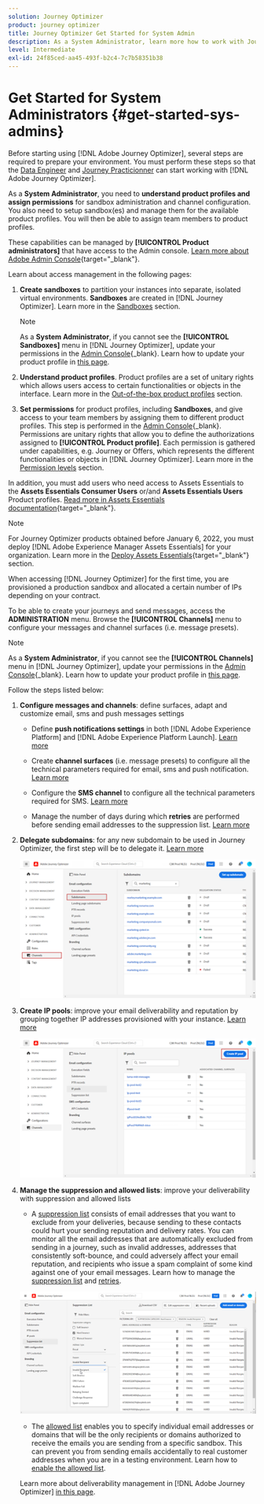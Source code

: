 ```yaml
---
solution: Journey Optimizer
product: journey optimizer
title: Journey Optimizer Get Started for System Admin
description: As a System Administrator, learn more how to work with Journey Optimizer
level: Intermediate
exl-id: 24f85ced-aa45-493f-b2c4-7c7b58351b38
---
```

# Get Started for System Administrators {#get-started-sys-admins}

Before starting using [!DNL Adobe Journey Optimizer], several steps are required to prepare your environment.  You must perform these steps so that the [Data Engineer](data-engineer.md) and [Journey Practicionner](marketer.md) can start working with [!DNL Adobe Journey Optimizer].


As a **System Administrator**, you need to **understand product profiles and assign permissions** for sandbox administration and channel configuration. You also need to setup sandbox(es) and manage them for the available product profiles. You will then be able to assign team members to product profiles.

These capabilities can be managed by **[!UICONTROL Product administrators]** that have access to the Admin console. [Learn more about Adobe Admin Console](https://helpx.adobe.com/enterprise/admin-guide.html){target="_blank"}.

Learn about access management in the following pages:

1. **Create sandboxes** to partition your instances into separate, isolated virtual environments. **Sandboxes** are created in [!DNL Journey Optimizer]. Learn more in the [Sandboxes](../../administration/sandboxes.md) section.
    
    >[!NOTE]
    >As a **System Administrator**, if you cannot see the **[!UICONTROL Sandboxes]** menu in [!DNL Journey Optimizer], update your permissions in the [Admin Console](https://adminconsole.adobe.com/){_blank}. Learn how to update your product profile in [this page](../../administration/permissions.md#edit-product-profile).
    >
    
1. **Understand product profiles**. Product profiles are a set of unitary rights which allows users access to certain functionalities or objects in the interface. Learn more in the [Out-of-the-box product profiles](../../administration/ootb-product-profiles.md) section.

1. **Set permissions** for product profiles, including **Sandboxes**, and give access to your team members by assigning them to different product profiles. This step is performed in the [Admin Console](https://adminconsole.adobe.com/){_blank}. Permissions are unitary rights that allow you to define the authorizations assigned to **[!UICONTROL Product profile]**. Each permission is gathered under capabilities, e.g. Journey or Offers, which represents the different functionalities or objects in [!DNL Journey Optimizer]. Learn more in the [Permission levels](../../administration/high-low-permissions.md) section.

In addition, you must add users who need access to Assets Essentials to the **Assets Essentials Consumer Users** or/and **Assets Essentials Users** Product profiles. [Read more in Assets Essentials documentation](https://experienceleague.adobe.com/docs/experience-manager-assets-essentials/help/deploy-administer.html){target="_blank"}.

>[!NOTE]
>For Journey Optimizer products obtained before January 6, 2022, you must deploy [!DNL Adobe Experience Manager Assets Essentials] for your organization. Learn more in the [Deploy Assets Essentials](https://experienceleague.adobe.com/docs/experience-manager-assets-essentials/help/deploy-administer.html){target="_blank"} section.

When accessing [!DNL Journey Optimizer] for the first time, you are provisioned a production sandbox and allocated a certain number of IPs depending on your contract.

To be able to create your journeys and send messages, access the **ADMINISTRATION** menu. Browse the **[!UICONTROL Channels]** menu to configure your messages and channel surfaces (i.e. message presets).

>[!NOTE]
>As a **System Administrator**, if you cannot see the **[!UICONTROL Channels]** menu in [!DNL Journey Optimizer], update your permissions in the [Admin Console](https://adminconsole.adobe.com/){_blank}. Learn how to update your product profile in [this page](../../administration/permissions.md#edit-product-profile).
>

Follow the steps listed below:

1. **Configure messages and channels**: define surfaces, adapt and customize email, sms and push messages settings

    * Define **push notifications settings** in both [!DNL Adobe Experience Platform] and [!DNL Adobe Experience Platform Launch]. [Learn more](../../configuration/push-gs.md)

    * Create **channel surfaces** (i.e. message presets) to configure all the technical parameters required for email, sms and push notification. [Learn more](../../configuration/channel-surfaces.md)

    * Configure the **SMS channel** to configure all the technical parameters required for SMS. [Learn more](../../configuration/sms-configuration.md)

    * Manage the number of days during which **retries** are performed before sending email addresses to the suppression list. [Learn more](../../configuration/manage-suppression-list.md)

1. **Delegate subdomains**: for any new subdomain to be used in Journey Optimizer, the first step will be to delegate it. [Learn more](../../configuration/about-subdomain-delegation.md)

    ![](../assets/subdomain.png)

1. **Create IP pools**: improve your email deliverability and reputation by grouping together IP addresses provisioned with your instance. [Learn more](../../configuration/ip-pools.md)

    ![](../assets/ip-pool.png)

1. **Manage the suppression and allowed lists**: improve your deliverability with suppression and allowed lists
    
    * A [suppression list](../../reports/suppression-list.md) consists of email addresses that you want to exclude from your deliveries, because sending to these contacts could hurt your sending reputation and delivery rates. You can monitor all the email addresses that are automatically excluded from sending in a journey, such as invalid addresses, addresses that consistently soft-bounce, and could adversely affect your email reputation, and recipients who issue a spam complaint of some kind against one of your email messages. Learn how to manage the [suppression list](../../configuration/manage-suppression-list.md) and [retries](../../configuration/retries.md).

    ![](../assets/suppression-list-filtering-example.png)

    * The [allowed list](../../configuration/allow-list.md) enables you to specify individual email addresses or domains that will be the only recipients or domains authorized to receive the emails you are sending from a specific sandbox. This can prevent you from sending emails accidentally to real customer addresses when you are in a testing environment. Learn how to [enable the allowed list](../../configuration/allow-list.md).

    Learn more about deliverability management in [!DNL Adobe Journey Optimizer] [in this page](../../reports/deliverability.md).
